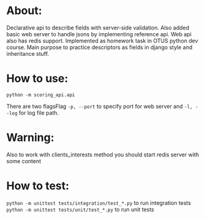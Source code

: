# About:
Declarative api to describe fields with server-side validation. Also added basic web server to handle jsons by implementing reference api. Web api also has redis support. Implemented as homework task in OTUS python dev course. Main purpose to practice descriptors as fields in django style and inheritance stuff.

# How to use:
```python -m scoring_api.api```

There are two flagsFlag `-p, --port` to specify port for web server and `-l, --log` for log file path. 

# Warning:
Also to work with clients_interests method you should start redis server with some content

# How to test:
```python -m unittest tests/integration/test_*.py``` to run integration tests
```python -m unittest tests/unit/test_*.py``` to run unit tests